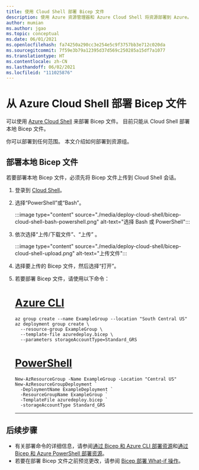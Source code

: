 ```yaml
---
title: 使用 Cloud Shell 部署 Bicep 文件
description: 使用 Azure 资源管理器和 Azure Cloud Shell 将资源部署到 Azure。 Bicep 文件中定义了资源。
author: mumian
ms.author: jgao
ms.topic: conceptual
ms.date: 06/01/2021
ms.openlocfilehash: fa74250a290cc3e254e5c9f3757bb3e712c020da
ms.sourcegitcommit: 7f59e3b79a12395d37d569c250285a15df7a1077
ms.translationtype: HT
ms.contentlocale: zh-CN
ms.lasthandoff: 06/02/2021
ms.locfileid: "111025876"
---
```

# <a name="deploy-bicep-files-from-azure-cloud-shell"></a>从 Azure Cloud Shell 部署 Bicep 文件

可以使用 [Azure Cloud Shell](../../cloud-shell/overview.md) 来部署 Bicep 文件。 目前只能从 Cloud Shell 部署本地 Bicep 文件。

你可以部署到任何范围。 本文介绍如何部署到资源组。

## <a name="deploy-local-bicep-file"></a>部署本地 Bicep 文件

若要部署本地 Bicep 文件，必须先将 Bicep 文件上传到 Cloud Shell 会话。

1. 登录到 [Cloud Shell](https://shell.azure.com)。
1. 选择“PowerShell”或“Bash”。 

    :::image type="content" source="./media/deploy-cloud-shell/bicep-cloud-shell-bash-powershell.png" alt-text="选择 Bash 或 PowerShell":::

1. 依次选择“上传/下载文件”、“上传” 。

    :::image type="content" source="./media/deploy-cloud-shell/bicep-cloud-shell-upload.png" alt-text="上传文件":::

1. 选择要上传的 Bicep 文件，然后选择“打开”。
1. 若要部署 Bicep 文件，请使用以下命令：

   # <a name="azure-cli"></a>[Azure CLI](#tab/azure-cli)

   ```azurecli-interactive
   az group create --name ExampleGroup --location "South Central US"
   az deployment group create \
     --resource-group ExampleGroup \
     --template-file azuredeploy.bicep \
     --parameters storageAccountType=Standard_GRS
   ```

   # <a name="powershell"></a>[PowerShell](#tab/azure-powershell)

   ```azurepowershell-interactive
   New-AzResourceGroup -Name ExampleGroup -Location "Central US"
   New-AzResourceGroupDeployment `
     -DeploymentName ExampleDeployment `
     -ResourceGroupName ExampleGroup `
     -TemplateFile azuredeploy.bicep `
     -storageAccountType Standard_GRS
   ```

   ---

## <a name="next-steps"></a>后续步骤

- 有关部署命令的详细信息，请参阅[通过 Bicep 和 Azure CLI 部署资源](deploy-cli.md)和[通过 Bicep 和 Azure PowerShell 部署资源](deploy-powershell.md)。
- 若要在部署 Bicep 文件之前预览更改，请参阅 [Bicep 部署 What-if 操作](./deploy-what-if.md)。
